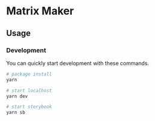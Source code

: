 # Matrix Maker

## Usage

### Development

You can quickly start development with these commands.

```zsh
# package install
yarn

# start localhost
yarn dev

# start storybook
yarn sb
```
